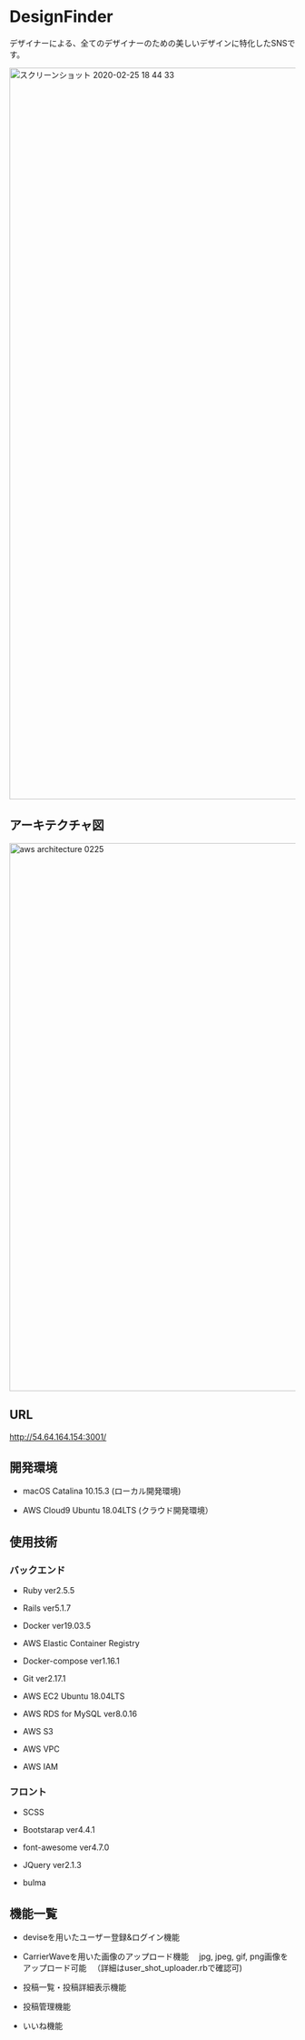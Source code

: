 # DesignFinder 
デザイナーによる、全てのデザイナーのための美しいデザインに特化したSNSです。

<img width="1287" alt="スクリーンショット 2020-02-25 18 44 33" src="https://user-images.githubusercontent.com/44191141/75234988-ee53cb00-57fe-11ea-8f5a-4f052d5e0386.png">


## アーキテクチャ図
<img width="964" alt="aws architecture 0225" src="https://user-images.githubusercontent.com/44191141/75234814-94eb9c00-57fe-11ea-93d7-c70137ba69a3.png">

## URL 

http://54.64.164.154:3001/


## 開発環境

* macOS Catalina 10.15.3 (ローカル開発環境)

* AWS Cloud9 Ubuntu 18.04LTS  (クラウド開発環境）

## 使用技術

### バックエンド

* Ruby ver2.5.5

* Rails ver5.1.7

* Docker ver19.03.5

* AWS Elastic Container Registry

* Docker-compose ver1.16.1

* Git ver2.17.1

* AWS EC2 Ubuntu 18.04LTS 

* AWS RDS for MySQL ver8.0.16

* AWS S3

* AWS VPC

* AWS IAM

### フロント

* SCSS

* Bootstarap ver4.4.1

* font-awesome ver4.7.0

* JQuery ver2.1.3

* bulma 


## 機能一覧

* deviseを用いたユーザー登録&ログイン機能

* CarrierWaveを用いた画像のアップロード機能
 　jpg, jpeg, gif, png画像をアップロード可能
　（詳細はuser_shot_uploader.rbで確認可)

* 投稿一覧・投稿詳細表示機能

* 投稿管理機能

* いいね機能





